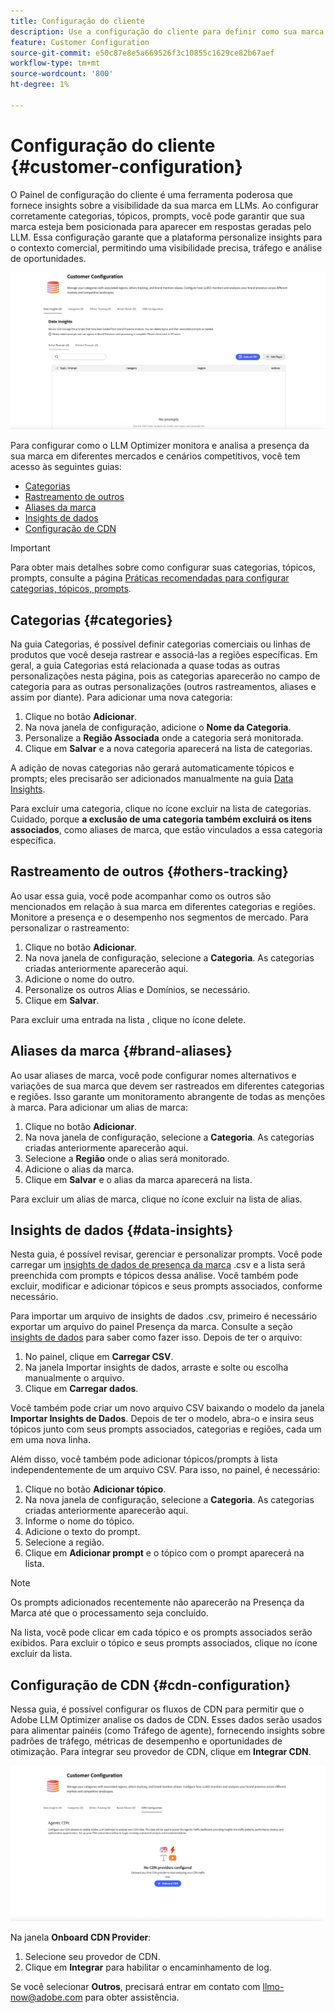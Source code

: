 ```yaml
---
title: Configuração do cliente
description: Use a configuração do cliente para definir como sua marca será monitorada e analisada na plataforma do otimizador LLM.
feature: Customer Configuration
source-git-commit: e50c87e8e5a669526f3c10855c1629ce82b67aef
workflow-type: tm+mt
source-wordcount: '800'
ht-degree: 1%

---
```



# Configuração do cliente {#customer-configuration}

O Painel de configuração do cliente é uma ferramenta poderosa que fornece insights sobre a visibilidade da sua marca em LLMs. Ao configurar corretamente categorias, tópicos, prompts, você pode garantir que sua marca esteja bem posicionada para aparecer em respostas geradas pelo LLM. Essa configuração garante que a plataforma personalize insights para o contexto comercial, permitindo uma visibilidade precisa, tráfego e análise de oportunidades.

![Painel de configuração do cliente](/help/dashboards/assets/customer-config.png)

Para configurar como o LLM Optimizer monitora e analisa a presença da sua marca em diferentes mercados e cenários competitivos, você tem acesso às seguintes guias:

* [Categorias](#categories)
* [Rastreamento de outros](#others-tracking)
* [Aliases da marca](#brand-aliases)
* [Insights de dados](#data-insights)
* [Configuração de CDN](#agentic-cdn)

>[!IMPORTANT]
>
> Para obter mais detalhes sobre como configurar suas categorias, tópicos, prompts, consulte a página [Práticas recomendadas para configurar categorias, tópicos, prompts](/help/overview/best-practices-topics-prompts.md).

## Categorias {#categories}

Na guia Categorias, é possível definir categorias comerciais ou linhas de produtos que você deseja rastrear e associá-las a regiões específicas. Em geral, a guia Categorias está relacionada a quase todas as outras personalizações nesta página, pois as categorias aparecerão no campo de categoria para as outras personalizações (outros rastreamentos, aliases e assim por diante). Para adicionar uma nova categoria:

1. Clique no botão **Adicionar**.
2. Na nova janela de configuração, adicione o **Nome da Categoria**.
3. Personalize a **Região Associada** onde a categoria será monitorada.
4. Clique em **Salvar** e a nova categoria aparecerá na lista de categorias.

A adição de novas categorias não gerará automaticamente tópicos e prompts; eles precisarão ser adicionados manualmente na guia [Data Insights](#data-insights).

Para excluir uma categoria, clique no ícone excluir na lista de categorias. Cuidado, porque **a exclusão de uma categoria também excluirá os itens associados**, como aliases de marca, que estão vinculados a essa categoria específica.

## Rastreamento de outros {#others-tracking}

Ao usar essa guia, você pode acompanhar como os outros são mencionados em relação à sua marca em diferentes categorias e regiões. Monitore a presença e o desempenho nos segmentos de mercado. Para personalizar o rastreamento:

1. Clique no botão **Adicionar**.
2. Na nova janela de configuração, selecione a **Categoria**. As categorias criadas anteriormente aparecerão aqui.
3. Adicione o nome do outro.
4. Personalize os outros Alias e Domínios, se necessário.
5. Clique em **Salvar**.

Para excluir uma entrada na lista , clique no ícone delete.

## Aliases da marca {#brand-aliases}

Ao usar aliases de marca, você pode configurar nomes alternativos e variações de sua marca que devem ser rastreados em diferentes categorias e regiões. Isso garante um monitoramento abrangente de todas as menções à marca. Para adicionar um alias de marca:

1. Clique no botão **Adicionar**.
2. Na nova janela de configuração, selecione a **Categoria**. As categorias criadas anteriormente aparecerão aqui.
3. Selecione a **Região** onde o alias será monitorado.
4. Adicione o alias da marca.
5. Clique em **Salvar** e o alias da marca aparecerá na lista.

Para excluir um alias de marca, clique no ícone excluir na lista de alias.

## Insights de dados {#data-insights}

Nesta guia, é possível revisar, gerenciar e personalizar prompts. Você pode carregar um [insights de dados de presença da marca](/help/dashboards/brand-presence.md#data-insights) .csv e a lista será preenchida com prompts e tópicos dessa análise. Você também pode excluir, modificar e adicionar tópicos e seus prompts associados, conforme necessário.

Para importar um arquivo de insights de dados .csv, primeiro é necessário exportar um arquivo do painel Presença da marca. Consulte a seção [insights de dados](/help/dashboards/brand-presence.md#data-insights) para saber como fazer isso. Depois de ter o arquivo:

1. No painel, clique em **Carregar CSV**.
2. Na janela Importar insights de dados, arraste e solte ou escolha manualmente o arquivo.
3. Clique em **Carregar dados**.

Você também pode criar um novo arquivo CSV baixando o modelo da janela **Importar Insights de Dados**. Depois de ter o modelo, abra-o e insira seus tópicos junto com seus prompts associados, categorias e regiões, cada um em uma nova linha.

Além disso, você também pode adicionar tópicos/prompts à lista independentemente de um arquivo CSV. Para isso, no painel, é necessário:

1. Clique no botão **Adicionar tópico**.
2. Na nova janela de configuração, selecione a **Categoria**. As categorias criadas anteriormente aparecerão aqui.
3. Informe o nome do tópico.
4. Adicione o texto do prompt.
5. Selecione a região.
6. Clique em **Adicionar prompt** e o tópico com o prompt aparecerá na lista.

>[!NOTE]
>Os prompts adicionados recentemente não aparecerão na Presença da Marca até que o processamento seja concluído.

Na lista, você pode clicar em cada tópico e os prompts associados serão exibidos. Para excluir o tópico e seus prompts associados, clique no ícone excluir da lista.

## Configuração de CDN {#cdn-configuration}

Nessa guia, é possível configurar os fluxos de CDN para permitir que o Adobe LLM Optimizer analise os dados de CDN. Esses dados serão usados para alimentar painéis (como Tráfego de agente), fornecendo insights sobre padrões de tráfego, métricas de desempenho e oportunidades de otimização. Para integrar seu provedor de CDN, clique em **Integrar CDN**.

![CDN de Configuração de Cliente](/help/overview/assets/cc-cdn.png)

Na janela **Onboard CDN Provider**:

1. Selecione seu provedor de CDN.
2. Clique em **Integrar** para habilitar o encaminhamento de log.

Se você selecionar **Outros**, precisará entrar em contato com llmo-now@adobe.com para obter assistência.

